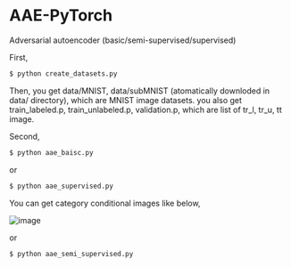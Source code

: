 # AAE-PyTorch
Adversarial autoencoder (basic/semi-supervised/supervised)

First, 

```bash
$ python create_datasets.py
```

Then, you get data/MNIST, data/subMNIST (atomatically downloded in data/ directory), which are MNIST image datasets.
you also get train_labeled.p, train_unlabeled.p, validation.p, which are list of tr_l, tr_u, tt image.

Second,

```bash
$ python aae_baisc.py
```
or


```bash
$ python aae_supervised.py
```
You can get category conditional images like below,

![image](https://user-images.githubusercontent.com/51259168/143195813-82ef4186-7718-46dc-8b17-786f63d33830.png)


or


```bash
$ python aae_semi_supervised.py
```
